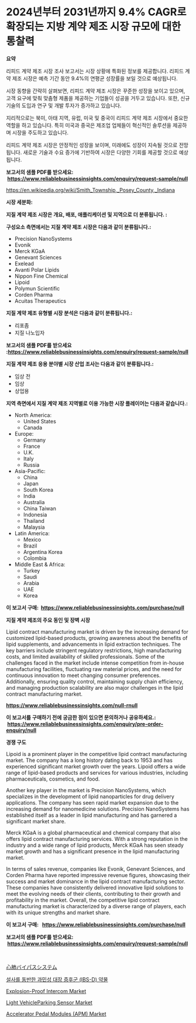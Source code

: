 <p><h1>2024년부터 2031년까지 9.4% CAGR로 확장되는 지방 계약 제조 시장 규모에 대한 통찰력</h1></p><p><strong>요약</strong></p>
<p><p>리피드 계약 제조 시장 조사 보고서는 시장 상황에 특화된 정보를 제공합니다. 리피드 계약 제조 시장은 예측 기간 동안 9.4%의 연평균 성장률을 보일 것으로 예상됩니다. </p><p>시장 동향을 간략히 살펴보면, 리피드 계약 제조 시장은 꾸준한 성장을 보이고 있으며, 고객 요구에 맞춰 맞춤형 제품을 제공하는 기업들이 성공을 거두고 있습니다. 또한, 신규 기술의 도입과 연구 및 개발 투자가 증가하고 있습니다.</p><p>지리적으로는 북미, 아태 지역, 유럽, 미국 및 중국이 리피드 계약 제조 시장에서 중요한 역할을 하고 있습니다. 특히 미국과 중국은 제조업 업체들이 혁신적인 솔루션을 제공하며 시장을 주도하고 있습니다.</p><p>리피드 계약 제조 시장은 안정적인 성장을 보이며, 미래에도 성장이 지속될 것으로 전망됩니다. 새로운 기술과 수요 증가에 기반하여 시장은 다양한 기회를 제공할 것으로 예상됩니다.</p></p>
<p><strong>보고서의 샘플 PDF를 받으세요: &nbsp;<a href="https://www.reliablebusinessinsights.com/enquiry/request-sample/null">https://www.reliablebusinessinsights.com/enquiry/request-sample/null</a></strong></p>
<p><a href="https://en.wikipedia.org/wiki/Smith_Township,_Posey_County,_Indiana">https://en.wikipedia.org/wiki/Smith_Township,_Posey_County,_Indiana</a></p>
<p><strong>시장 세분화:</strong></p>
<p><strong> 지질 계약 제조 시장은 개요, 배포, 애플리케이션 및 지역으로 더 분류됩니다. :</strong></p>
<p><strong>구성요소 측면에서는 지질 계약 제조 시장은 다음과 같이 분류됩니다.:</strong></p>
<p><ul><li>Precision NanoSystems</li><li>Evonik</li><li>Merck KGaA</li><li>Genevant Sciences</li><li>Exelead</li><li>Avanti Polar Lipids</li><li>Nippon Fine Chemical</li><li>Lipoid</li><li>Polymun Scientific</li><li>Corden Pharma</li><li>Acuitas Therapeutics</li></ul></p>
<p><strong> 지질 계약 제조 유형별 시장 분석은 다음과 같이 분류됩니다.:</strong></p>
<p><ul><li>리포좀</li><li>지질 나노입자</li></ul></p>
<p><strong>보고서의 샘플 PDF를 받으세요 :<a href="https://www.reliablebusinessinsights.com/enquiry/request-sample/null">https://www.reliablebusinessinsights.com/enquiry/request-sample/null</a></strong></p>
<p><strong> 지질 계약 제조 응용 분야별 시장 산업 조사는 다음과 같이 분류됩니다.:</strong></p>
<p><ul><li>임상 전</li><li>임상</li><li>상업용</li></ul></p>
<p><strong>지역 측면에서 지질 계약 제조 지역별로 이용 가능한 시장 플레이어는 다음과 같습니다.:</strong></p>
<p><ul>
    <li>
        North America:
        <ul>
            <li>United States</li>
            <li>Canada</li>
        </ul>
    </li>
    <li>
        Europe:
        <ul>
            <li>Germany</li>
            <li>France</li>
            <li>U.K.</li>
            <li>Italy</li>
            <li>Russia</li>
        </ul>
    </li>
    <li>
        Asia-Pacific:
        <ul>
            <li>China</li>
            <li>Japan</li>
            <li>South Korea</li>
            <li>India</li>
            <li>Australia</li>
            <li>China Taiwan</li>
            <li>Indonesia</li>
            <li>Thailand</li>
            <li>Malaysia</li>
        </ul>
    </li>
    <li>
        Latin America:
        <ul>
            <li>Mexico</li>
            <li>Brazil</li>
            <li>Argentina Korea</li>
            <li>Colombia</li>
        </ul>
    </li>
    <li>
        Middle East & Africa:
        <ul>
            <li>Turkey</li>
            <li>Saudi</li>
            <li>Arabia</li>
            <li>UAE</li>
            <li>Korea</li>
        </ul>
    </li>
    </ul></p>
<p><strong>이 보고서 구매: &nbsp;<a href="https://www.reliablebusinessinsights.com/purchase/null">https://www.reliablebusinessinsights.com/purchase/null</a></strong></p>
<p><strong>지질 계약 제조의 주요 동인 및 장벽 시장</strong></p>
<p><p>Lipid contract manufacturing market is driven by the increasing demand for customized lipid-based products, growing awareness about the benefits of lipid supplements, and advancements in lipid extraction techniques. The key barriers include stringent regulatory restrictions, high manufacturing costs, and limited availability of skilled professionals. Some of the challenges faced in the market include intense competition from in-house manufacturing facilities, fluctuating raw material prices, and the need for continuous innovation to meet changing consumer preferences. Additionally, ensuring quality control, maintaining supply chain efficiency, and managing production scalability are also major challenges in the lipid contract manufacturing market.</p></p>
<p><strong><a href="https://www.reliablebusinessinsights.com/null-rnull">https://www.reliablebusinessinsights.com/null-rnull</a></strong></p>
<p><strong>이 보고서를 구매하기 전에 궁금한 점이 있으면 문의하거나 공유하세요.: &nbsp;<a href="https://www.reliablebusinessinsights.com/enquiry/pre-order-enquiry/null">https://www.reliablebusinessinsights.com/enquiry/pre-order-enquiry/null</a></strong></p>
<p><strong>경쟁 구도</strong></p>
<p><p>Lipoid is a prominent player in the competitive lipid contract manufacturing market. The company has a long history dating back to 1953 and has experienced significant market growth over the years. Lipoid offers a wide range of lipid-based products and services for various industries, including pharmaceuticals, cosmetics, and food.</p><p>Another key player in the market is Precision NanoSystems, which specializes in the development of lipid nanoparticles for drug delivery applications. The company has seen rapid market expansion due to the increasing demand for nanomedicine solutions. Precision NanoSystems has established itself as a leader in lipid manufacturing and has garnered a significant market share.</p><p>Merck KGaA is a global pharmaceutical and chemical company that also offers lipid contract manufacturing services. With a strong reputation in the industry and a wide range of lipid products, Merck KGaA has seen steady market growth and has a significant presence in the lipid manufacturing market.</p><p>In terms of sales revenue, companies like Evonik, Genevant Sciences, and Corden Pharma have reported impressive revenue figures, showcasing their success and market dominance in the lipid contract manufacturing sector. These companies have consistently delivered innovative lipid solutions to meet the evolving needs of their clients, contributing to their growth and profitability in the market. Overall, the competitive lipid contract manufacturing market is characterized by a diverse range of players, each with its unique strengths and market share.</p></p>
<p><strong>이 보고서 구매: &nbsp; <a href="https://www.reliablebusinessinsights.com/purchase/null">https://www.reliablebusinessinsights.com/purchase/null</a></strong></p>
<p><strong>보고서의 샘플 PDF를 받으세요: &nbsp;<a href="https://www.reliablebusinessinsights.com/enquiry/request-sample/null">https://www.reliablebusinessinsights.com/enquiry/request-sample/null</a></strong><strong></strong></p>
<p>&nbsp;</p>
<p><p><a href="https://github.com/RandallRunte2023/Market-Research-Report-List-2/blob/main/4675319125382.md">心肺バイパスシステム</a></p><p><a href="https://github.com/LuckeyCorbin/Market-Research-Report-List-1/blob/main/8879956127334.md">설사를 동반한 과민성 대장 증후군 (IBS-D) 약물</a></p><p><a href="https://github.com/amayrani15moore/Market-Research-Report-List-1/blob/main/explosion-proof-intercom-market.md">Explosion-Proof Intercom Market</a></p><p><a href="https://medium.com/@gabrieluffman5656/global-light-vehicleparking-sensor-market-size-and-market-trends-analysis-by-regional-outlook-fb26d88145f1">Light VehicleParking Sensor Market</a></p><p><a href="https://medium.com/@go-emi/market-forecast-global-accelerator-pedal-modules-apm-trends-and-impact-analysis-2024-2031-by-56f9278fdb12">Accelerator Pedal Modules (APM) Market</a></p></p>